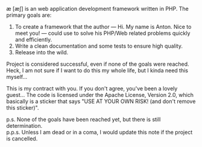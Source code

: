 æ [æʃ] is an web application development framework written in PHP. The primary goals are:

1. To create a framework that the author — Hi. My name is Anton. Nice to meet you! — could use to solve his PHP/Web related problems quickly and efficiently.
2. Write a clean documentation and some tests to ensure high quality.
3. Release into the wild.

Project is considered successful, even if none of the goals were reached. Heck, I am not sure if I want to do this my whole life, but I kinda need this myself...

This is my contract with you. If you don't agree, you've been a lovely guest... The code is licensed under the Apache License, Version 2.0, which basically is a sticker that says "USE AT YOUR OWN RISK! (and don't remove this sticker)".

p.s. None of the goals have been reached yet, but there is still determination.    
p.p.s. Unless I am dead or in a coma, I would update this note if the project is cancelled.